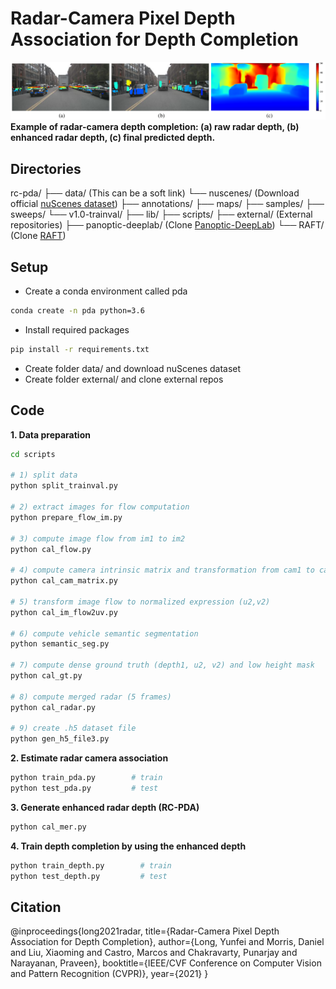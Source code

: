 # Radar-Camera Pixel Depth Association for Depth Completion

![example figure](images/example.PNG)
**Example of radar-camera depth completion: (a) raw radar depth, (b) enhanced radar depth, (c) final predicted depth.**


## Directories

rc-pda/
    ├── data/                           							  (This can be a soft link)
                └── nuscenes/                 		           (Download official [nuScenes dataset](https://www.nuscenes.org/))
                             ├── annotations/
                             ├── maps/
                             ├── samples/
                             ├── sweeps/
                             └── v1.0-trainval/
    ├── lib/
    ├── scripts/
    ├── external/                   				   			   (External repositories)
                 ├── panoptic-deeplab/       		        (Clone [Panoptic-DeepLab](https://github.com/bowenc0221/panoptic-deeplab))
                 └── RAFT/                   			         	  (Clone [RAFT](https://github.com/princeton-vl/RAFT))



## Setup
- Create a conda environment called pda
```bash
conda create -n pda python=3.6
```
- Install required packages
```bash
pip install -r requirements.txt
```
- Create folder data/ and download nuScenes dataset
- Create folder external/ and clone external repos

## Code
**1. Data preparation**

```bash
cd scripts

# 1) split data
python split_trainval.py

# 2) extract images for flow computation
python prepare_flow_im.py

# 3) compute image flow from im1 to im2
python cal_flow.py 

# 4) compute camera intrinsic matrix and transformation from cam1 to cam2
python cal_cam_matrix.py 

# 5) transform image flow to normalized expression (u2,v2)
python cal_im_flow2uv.py  

# 6) compute vehicle semantic segmentation
python semantic_seg.py 

# 7) compute dense ground truth (depth1, u2, v2) and low height mask
python cal_gt.py  

# 8) compute merged radar (5 frames)
python cal_radar.py       

# 9) create .h5 dataset file
python gen_h5_file3.py           
```

**2. Estimate radar camera association**
```bash
python train_pda.py        # train
python test_pda.py         # test
```

**3. Generate enhanced radar depth (RC-PDA)**
```bash
python cal_mer.py
```

**4. Train depth completion by using the enhanced depth**

```bash
python train_depth.py        # train
python test_depth.py         # test
```

## Citation
@inproceedings{long2021radar,
  title={Radar-Camera Pixel Depth Association for Depth Completion},
  author={Long, Yunfei and Morris, Daniel and Liu, Xiaoming and Castro, Marcos and Chakravarty, Punarjay and Narayanan, Praveen},
  booktitle={IEEE/CVF Conference on Computer Vision and Pattern Recognition (CVPR)},
  year={2021}
}



